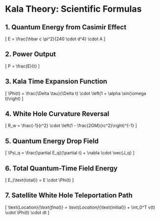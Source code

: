 # Kala Theory: Scientific Formulas

## 1. Quantum Energy from Casimir Effect
\[
E = \frac{\hbar c \pi^2}{240 \cdot d^4} \cdot A
\]

## 2. Power Output
\[
P = \frac{E}{t}
\]

## 3. Kala Time Expansion Function
\[
\Phi(t) = \frac{\Delta \tau}{\Delta t} \cdot \left(1 + \alpha \sin(\omega t)\right)
\]

## 4. White Hole Curvature Reversal
\[
R_w = \frac{-1}{r^2} \cdot \left(1 - \frac{2GM}{rc^2}\right)^{-1}
\]

## 5. Quantum Energy Drop Field
\[
\Psi_q = \frac{\partial E_q}{\partial t} + \nabla \cdot \vec{J_q}
\]

## 6. Total Quantum-Time Field Energy
\[
E_{\text{total}} = E \cdot \Phi(t)
\]

## 7. Satellite White Hole Teleportation Path
\[
\text{Location}_{\text{final}} = \text{Location}_{\text{initial}} + \int_0^T v(t) \cdot \Phi(t) \cdot dt
\]
